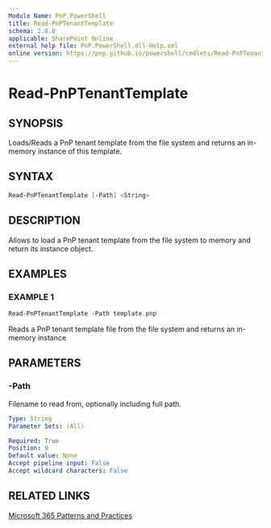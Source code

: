 ```yaml
---
Module Name: PnP.PowerShell
title: Read-PnPTenantTemplate
schema: 2.0.0
applicable: SharePoint Online
external help file: PnP.PowerShell.dll-Help.xml
online version: https://pnp.github.io/powershell/cmdlets/Read-PnPTenantTemplate.html
---
```

 
# Read-PnPTenantTemplate

## SYNOPSIS
Loads/Reads a PnP tenant template from the file system and returns an in-memory instance of this template.

## SYNTAX

```powershell
Read-PnPTenantTemplate [-Path] <String>
```

## DESCRIPTION

Allows to load a PnP tenant template from the file system to memory and return its instance object.

## EXAMPLES

### EXAMPLE 1
```powershell
Read-PnPTenantTemplate -Path template.pnp
```

Reads a PnP tenant template file from the file system and returns an in-memory instance

## PARAMETERS

### -Path
Filename to read from, optionally including full path.

```yaml
Type: String
Parameter Sets: (All)

Required: True
Position: 0
Default value: None
Accept pipeline input: False
Accept wildcard characters: False
```

## RELATED LINKS

[Microsoft 365 Patterns and Practices](https://aka.ms/m365pnp)

